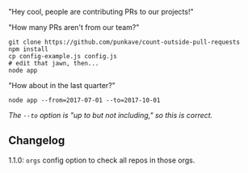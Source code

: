 "Hey cool, people are contributing PRs to our projects!"

"How many PRs aren't from our team?"

```
git clone https://github.com/punkave/count-outside-pull-requests
npm install
cp config-example.js config.js
# edit that jawn, then...
node app
```

"How about in the last quarter?"

```
node app --from=2017-07-01 --to=2017-10-01
```

*The `--to` option is "up to but not including," so this is correct.*

## Changelog

1.1.0: `orgs` config option to check all repos in those orgs.
